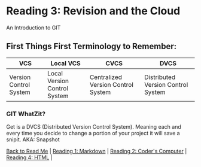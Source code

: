 # Reading 3: Revision and the Cloud

An Introduction to GIT

## First Things First Terminology to Remember:

VCS | Local VCS | CVCS | DVCS |
--- | --------- | ---- | ---- |
Version Control System | Local Version Control System | Centralized Version Control System | Distributed Version Control System |

### GIT WhatZit?

Get is a DVCS (Distributed Version Control System). Meaning each and every time you decide to change a portion of your project it will save a snipit.
AKA: Snapshot


[Back to Read Me](README.md) |
[Reading 1: Markdown](markdown.md) |
[Reading 2: Coder's Computer](coderscomputer.md) |
[Reading 4: HTML](html.md) |